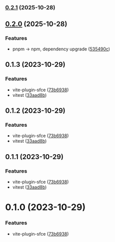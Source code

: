 ## <small>[0.2.1](https://github.com/sotnikovse/vitempl/compare/vite-plugin-sfce@0.2.0...vite-plugin-sfce@0.2.1) (2025-10-28)</small>
## [0.2.0](https://github.com/sotnikovse/vitempl/compare/vite-plugin-sfce@0.1.3...vite-plugin-sfce@0.2.0) (2025-10-28)
### Features

* pnpm -> npm, dependency upgrade ([535490c](https://github.com/sotnikovse/vitempl/commit/535490c91e12dd810df9bc444f34ffb6683edf2b))

## 0.1.3 (2023-10-29)


### Features

* vite-plugin-sfce ([73b6938](https://github.com/sotnikovse/vitempl/commit/73b693851de373eae16a03aacb512828fcc4caf1))
* vitest ([33aad8b](https://github.com/sotnikovse/vitempl/commit/33aad8b415633dffd2c43bb2d8acc22a900d7ee5))



## 0.1.2 (2023-10-29)


### Features

* vite-plugin-sfce ([73b6938](https://github.com/sotnikovse/vitempl/commit/73b693851de373eae16a03aacb512828fcc4caf1))
* vitest ([33aad8b](https://github.com/sotnikovse/vitempl/commit/33aad8b415633dffd2c43bb2d8acc22a900d7ee5))



## 0.1.1 (2023-10-29)


### Features

* vite-plugin-sfce ([73b6938](https://github.com/sotnikovse/vitempl/commit/73b693851de373eae16a03aacb512828fcc4caf1))
* vitest ([33aad8b](https://github.com/sotnikovse/vitempl/commit/33aad8b415633dffd2c43bb2d8acc22a900d7ee5))



# 0.1.0 (2023-10-29)


### Features

* vite-plugin-sfce ([73b6938](https://github.com/sotnikovse/vitempl/commit/73b693851de373eae16a03aacb512828fcc4caf1))



